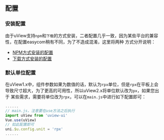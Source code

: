## 配置

### 安装配置

由于uView支持`npm`和`下载`的方式安装，二者配置几乎一致，因为某些平台的兼容性，在配置easycom稍有不同，为了不造成混淆，这里将两种
方式分开说明：

- [NPM方式安装的配置](/components/npmSetting.html)
- [下载方式安装的配置](/components/downloadSetting.html)


<!-- ### 原理
您可能会好奇为什么需要这样配置，详见：[配置说明](/components/settingDesc.html) -->


### 默认单位配置

在uView1.x中，组件参数如果为数值的话，默认为`rpx`单位，但是`rpx`在平板上会导致尺寸超大，为了更高的可用性，所以uView2.x将单位默认改为`px`，如果您出于
某些需求，需要将单位改为`rpx`，可以在`main.js`中进行如下配置即可：

```js
......
// main.js，注意要在use方法之后执行
import uView from 'uview-ui'
Vue.use(uView)
// 如此配置即可
uni.$u.config.unit = 'rpx'
......
```